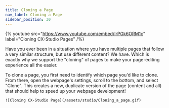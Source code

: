 ```yaml
---
title: Cloning a Page
nav_label: Cloning a Page
sidebar_position: 30
---
```


{% youtube src="https://www.youtube.com/embed/IrPGk6ORM1c" label="Cloning CX-Studio Pages" /%}

Have you ever been in a situation where you have multiple pages that follow a very similar structure, but use different
content? We have. Which is exactly why we support the "cloning" of pages to make your page-editing experience all the
easier.

To clone a page, you first need to identify which page you'd like to clone. From there, open the webpage's settings,
scroll to the bottom, and select "Clone". This creates a new, duplicate version of the page (content and all) that
should help to speed up your webpage development!

    ![Cloning CX-Studio Page](/assets/studio/Cloning_a_page.gif)

